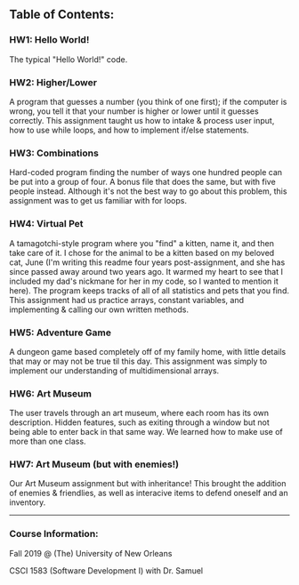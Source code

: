 ## Table of Contents:
### HW1: Hello World!
The typical "Hello World!" code.

### HW2: Higher/Lower
A program that guesses a number (you think of one first); if the computer is wrong, you tell it that your number is higher or lower until it guesses correctly. This assignment taught us how to intake & process user input, how to use while loops, and how to implement if/else statements.

### HW3: Combinations
Hard-coded program finding the number of ways one hundred people can be put into a group of four. A bonus file that does the same, but with five people instead. Although it's not the best way to go about this problem, this assignment was to get us familiar with for loops.

### HW4: Virtual Pet
A tamagotchi-style program where you "find" a kitten, name it, and then take care of it. I chose for the animal to be a kitten based on my beloved cat, June (I'm writing this readme four years post-assignment, and she has since passed away around two years ago. It warmed my heart to see that I included my dad's nickmane for her in my code, so I wanted to mention it here). The program keeps tracks of all of all statistics and pets that you find. This assignment had us practice arrays, constant variables, and implementing & calling our own written methods.

### HW5: Adventure Game
A dungeon game based completely off of my family home, with little details that may or may not be true til this day. This assignment was simply to implement our understanding of multidimensional arrays.

### HW6: Art Museum
The user travels through an art museum, where each room has its own description. Hidden features, such as exiting through a window but not being able to enter back in that same way. We learned how to make use of more than one class.

### HW7: Art Museum (but with enemies!)
Our Art Museum assignment but with inheritance! This brought the addition of enemies & friendlies, as well as interacive items to defend oneself and an inventory.

---
### Course Information:
Fall 2019 @ (The) University of New Orleans

CSCI 1583 (Software Development I) with Dr. Samuel
